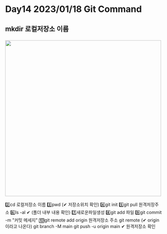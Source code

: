 # Day14 2023/01/18 Git Command

## mkdir 로컬저장소 이름
### <img src="./img/gitTest.PNG" width="500px" height="500px">
2️⃣cd 로컬저장소 이름
3️⃣pwd (✔ 저장소위치 확인)
4️⃣git init
5️⃣git pull 원격저장주소
6️⃣ls -al ✔ (폴더 내부 내용 확인) 
7️⃣새로운파일생성
8️⃣git add 파일
9️⃣git commit -m "커밋 메세지"
🔟git remote add origin 원격저장소 주소
git remote (✔ origin이라고 나온다)
git branch -M main
git push -u origin main
✔ 원격저장소 확인
